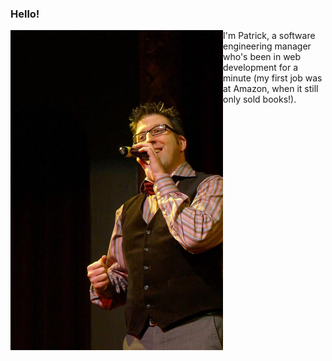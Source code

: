 ### Hello!

<img align="left" width=340 height=512 src="https://github.com/patrick-minton/patrick-minton/blob/master/profile-photo.jpg"/>I'm Patrick, a software engineering manager who's been in web development for a minute (my first job was at Amazon, when it still only sold books!).


<!--
**patrick-minton/patrick-minton** is a ✨ _special_ ✨ repository because its `README.md` (this file) appears on your GitHub profile.

Here are some ideas to get you started:

- 🔭 I’m currently working on ...
- 🌱 I’m currently learning ...
- 👯 I’m looking to collaborate on ...
- 🤔 I’m looking for help with ...
- 💬 Ask me about ...
- 📫 How to reach me: ...
- 😄 Pronouns: ...
- ⚡ Fun fact: ...
-->
